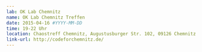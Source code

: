 ```yaml
---
lab: OK Lab Chemnitz
name: OK Lab Chemnitz Treffen
date: 2015-04-16 #YYYY-MM-DD
time: 19-22 Uhr
location: Chaostreff Chemnitz, Augustusburger Str. 102, 09126 Chemnitz
link-url: http://codeforchemnitz.de/
---
```


